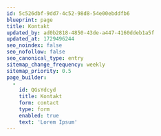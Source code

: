 ```yaml
---
id: 5c526dbf-9dd7-4c52-98d8-54e00ebddfb6
blueprint: page
title: Kontakt
updated_by: ad0b2818-4850-43de-a447-4160ddeb1a5f
updated_at: 1729496244
seo_noindex: false
seo_nofollow: false
seo_canonical_type: entry
sitemap_change_frequency: weekly
sitemap_priority: 0.5
page_builder:
  -
    id: QGsYdcyd
    title: Kontakt
    form: contact
    type: form
    enabled: true
    text: 'Lorem Ipsum'
---
```


